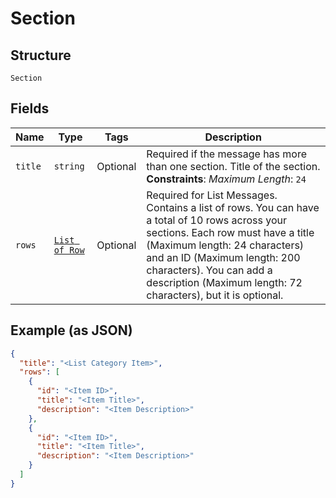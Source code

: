 
# Section

## Structure

`Section`

## Fields

| Name | Type | Tags | Description |
|  --- | --- | --- | --- |
| `title` | `string` | Optional | Required if the message has more than one section. Title of the section.<br>**Constraints**: *Maximum Length*: `24` |
| `rows` | [`List of Row`](../../doc/models/row.md) | Optional | Required for List Messages. Contains a list of rows. You can have a total of 10 rows across your sections. Each row must have a title (Maximum length: 24 characters) and an ID (Maximum length: 200 characters). You can add a description (Maximum length: 72 characters), but it is optional. |

## Example (as JSON)

```json
{
  "title": "<List Category Item>",
  "rows": [
    {
      "id": "<Item ID>",
      "title": "<Item Title>",
      "description": "<Item Description>"
    },
    {
      "id": "<Item ID>",
      "title": "<Item Title>",
      "description": "<Item Description>"
    }
  ]
}
```

